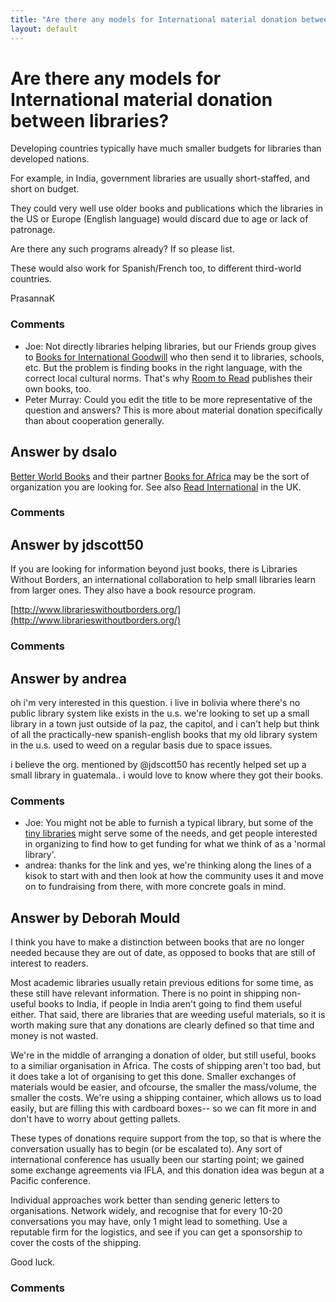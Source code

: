 ```yaml
---
title: "Are there any models for International material donation between libraries?"
layout: default
---
```

Are there any models for International material donation between libraries?
=====================
Developing countries typically have much smaller budgets for libraries
than developed nations.

For example, in India, government libraries are usually short-staffed,
and short on budget.

They could very well use older books and publications which the
libraries in the US or Europe (English language) would discard due to
age or lack of patronage.

Are there any such programs already? If so please list.

These would also work for Spanish/French too, to different third-world
countries.

PrasannaK

### Comments ###
* Joe: Not directly libraries helping libraries, but our Friends group gives to
[Books for International Goodwill](http://www.big-books.org/) who then
send it to libraries, schools, etc. But the problem is finding books in
the right language, with the correct local cultural norms. That's why
[Room to Read](http://www.roomtoread.org/) publishes their own books,
too.
* Peter Murray: Could you edit the title to be more representative of the question and
answers? This is more about material donation specifically than about
cooperation generally.


Answer by dsalo
----------------
[Better World Books](http://www.betterworldbooks.com/) and their partner
[Books for Africa](http://www.booksforafrica.org/) may be the sort of
organization you are looking for. See also [Read
International](http://readinternational.org.uk/) in the UK.

### Comments ###

Answer by jdscott50
----------------
If you are looking for information beyond just books, there is Libraries
Without Borders, an international collaboration to help small libraries
learn from larger ones. They also have a book resource program.

[http://www.librarieswithoutborders.org/](http://www.librarieswithoutborders.org/)

### Comments ###

Answer by andrea
----------------
oh i'm very interested in this question. i live in bolivia where there's
no public library system like exists in the u.s. we're looking to set up
a small library in a town just outside of la paz, the capitol, and i
can't help but think of all the practically-new spanish-english books
that my old library system in the u.s. used to weed on a regular basis
due to space issues.

i believe the org. mentioned by @jdscott50 has recently helped set up a
small library in guatemala.. i would love to know where they got their
books.

### Comments ###
* Joe: You might not be able to furnish a typical library, but some of the
[tiny
libraries](http://www.wired.com/geekmom/2011/11/creating-tiny-libraries-everywhere/)
might serve some of the needs, and get people interested in organizing
to find how to get funding for what we think of as a 'normal library'.
* andrea: thanks for the link and yes, we're thinking along the lines of a kisok
to start with and then look at how the community uses it and move on to
fundraising from there, with more concrete goals in mind.

Answer by Deborah Mould
----------------
I think you have to make a distinction between books that are no longer
needed because they are out of date, as opposed to books that are still
of interest to readers.

Most academic libraries usually retain previous editions for some time,
as these still have relevant information. There is no point in shipping
non-useful books to India, if people in India aren't going to find them
useful either. That said, there are libraries that are weeding useful
materials, so it is worth making sure that any donations are clearly
defined so that time and money is not wasted.

We're in the middle of arranging a donation of older, but still useful,
books to a similiar organisation in Africa. The costs of shipping aren't
too bad, but it does take a lot of organising to get this done. Smaller
exchanges of materials would be easier, and ofcourse, the smaller the
mass/volume, the smaller the costs. We're using a shipping container,
which allows us to load easily, but are filling this with cardboard
boxes-- so we can fit more in and don't have to worry about getting
pallets.

These types of donations require support from the top, so that is where
the conversation usually has to begin (or be escalated to). Any sort of
international conference has usually been our starting point; we gained
some exchange agreements via IFLA, and this donation idea was begun at a
Pacific conference.

Individual approaches work better than sending generic letters to
organisations. Network widely, and recognise that for every 10-20
conversations you may have, only 1 might lead to something. Use a
reputable firm for the logistics, and see if you can get a sponsorship
to cover the costs of the shipping.

Good luck.

### Comments ###

